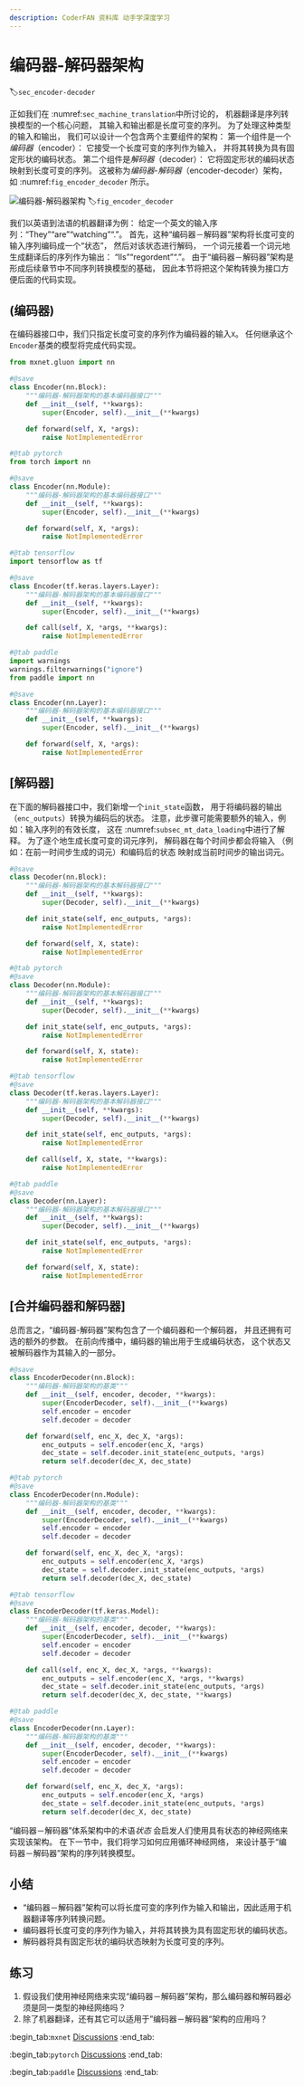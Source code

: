 ```yaml
---
description: CoderFAN 资料库 动手学深度学习
---
```


# 编码器-解码器架构
:label:`sec_encoder-decoder`

正如我们在 :numref:`sec_machine_translation`中所讨论的，
机器翻译是序列转换模型的一个核心问题，
其输入和输出都是长度可变的序列。
为了处理这种类型的输入和输出，
我们可以设计一个包含两个主要组件的架构：
第一个组件是一个*编码器*（encoder）：
它接受一个长度可变的序列作为输入，
并将其转换为具有固定形状的编码状态。
第二个组件是*解码器*（decoder）：
它将固定形状的编码状态映射到长度可变的序列。
这被称为*编码器-解码器*（encoder-decoder）架构，
如 :numref:`fig_encoder_decoder` 所示。

![编码器-解码器架构](../img/encoder-decoder.svg)
:label:`fig_encoder_decoder`

我们以英语到法语的机器翻译为例：
给定一个英文的输入序列：“They”“are”“watching”“.”。
首先，这种“编码器－解码器”架构将长度可变的输入序列编码成一个“状态”，
然后对该状态进行解码，
一个词元接着一个词元地生成翻译后的序列作为输出：
“Ils”“regordent”“.”。
由于“编码器－解码器”架构是形成后续章节中不同序列转换模型的基础，
因此本节将把这个架构转换为接口方便后面的代码实现。

## (**编码器**)

在编码器接口中，我们只指定长度可变的序列作为编码器的输入`X`。
任何继承这个`Encoder`基类的模型将完成代码实现。

```python
from mxnet.gluon import nn

#@save
class Encoder(nn.Block):
    """编码器-解码器架构的基本编码器接口"""
    def __init__(self, **kwargs):
        super(Encoder, self).__init__(**kwargs)

    def forward(self, X, *args):
        raise NotImplementedError
```

```python
#@tab pytorch
from torch import nn

#@save
class Encoder(nn.Module):
    """编码器-解码器架构的基本编码器接口"""
    def __init__(self, **kwargs):
        super(Encoder, self).__init__(**kwargs)

    def forward(self, X, *args):
        raise NotImplementedError
```

```python
#@tab tensorflow
import tensorflow as tf

#@save
class Encoder(tf.keras.layers.Layer):
    """编码器-解码器架构的基本编码器接口"""
    def __init__(self, **kwargs):
        super(Encoder, self).__init__(**kwargs)

    def call(self, X, *args, **kwargs):
        raise NotImplementedError
```

```python
#@tab paddle
import warnings
warnings.filterwarnings("ignore")
from paddle import nn

#@save
class Encoder(nn.Layer):
    """编码器-解码器架构的基本编码器接口"""
    def __init__(self, **kwargs):
        super(Encoder, self).__init__(**kwargs)

    def forward(self, X, *args):
        raise NotImplementedError
```

## [**解码器**]

在下面的解码器接口中，我们新增一个`init_state`函数，
用于将编码器的输出（`enc_outputs`）转换为编码后的状态。
注意，此步骤可能需要额外的输入，例如：输入序列的有效长度，
这在 :numref:`subsec_mt_data_loading`中进行了解释。
为了逐个地生成长度可变的词元序列，
解码器在每个时间步都会将输入
（例如：在前一时间步生成的词元）和编码后的状态
映射成当前时间步的输出词元。

```python
#@save
class Decoder(nn.Block):
    """编码器-解码器架构的基本解码器接口"""
    def __init__(self, **kwargs):
        super(Decoder, self).__init__(**kwargs)

    def init_state(self, enc_outputs, *args):
        raise NotImplementedError

    def forward(self, X, state):
        raise NotImplementedError
```

```python
#@tab pytorch
#@save
class Decoder(nn.Module):
    """编码器-解码器架构的基本解码器接口"""
    def __init__(self, **kwargs):
        super(Decoder, self).__init__(**kwargs)

    def init_state(self, enc_outputs, *args):
        raise NotImplementedError

    def forward(self, X, state):
        raise NotImplementedError
```

```python
#@tab tensorflow
#@save
class Decoder(tf.keras.layers.Layer):
    """编码器-解码器架构的基本解码器接口"""
    def __init__(self, **kwargs):
        super(Decoder, self).__init__(**kwargs)

    def init_state(self, enc_outputs, *args):
        raise NotImplementedError

    def call(self, X, state, **kwargs):
        raise NotImplementedError
```

```python
#@tab paddle
#@save
class Decoder(nn.Layer):
    """编码器-解码器架构的基本解码器接口"""
    def __init__(self, **kwargs):
        super(Decoder, self).__init__(**kwargs)

    def init_state(self, enc_outputs, *args):
        raise NotImplementedError

    def forward(self, X, state):
        raise NotImplementedError
```

## [**合并编码器和解码器**]

总而言之，“编码器-解码器”架构包含了一个编码器和一个解码器，
并且还拥有可选的额外的参数。
在前向传播中，编码器的输出用于生成编码状态，
这个状态又被解码器作为其输入的一部分。

```python
#@save
class EncoderDecoder(nn.Block):
    """编码器-解码器架构的基类"""
    def __init__(self, encoder, decoder, **kwargs):
        super(EncoderDecoder, self).__init__(**kwargs)
        self.encoder = encoder
        self.decoder = decoder

    def forward(self, enc_X, dec_X, *args):
        enc_outputs = self.encoder(enc_X, *args)
        dec_state = self.decoder.init_state(enc_outputs, *args)
        return self.decoder(dec_X, dec_state)
```

```python
#@tab pytorch
#@save
class EncoderDecoder(nn.Module):
    """编码器-解码器架构的基类"""
    def __init__(self, encoder, decoder, **kwargs):
        super(EncoderDecoder, self).__init__(**kwargs)
        self.encoder = encoder
        self.decoder = decoder

    def forward(self, enc_X, dec_X, *args):
        enc_outputs = self.encoder(enc_X, *args)
        dec_state = self.decoder.init_state(enc_outputs, *args)
        return self.decoder(dec_X, dec_state)
```

```python
#@tab tensorflow
#@save
class EncoderDecoder(tf.keras.Model):
    """编码器-解码器架构的基类"""
    def __init__(self, encoder, decoder, **kwargs):
        super(EncoderDecoder, self).__init__(**kwargs)
        self.encoder = encoder
        self.decoder = decoder

    def call(self, enc_X, dec_X, *args, **kwargs):
        enc_outputs = self.encoder(enc_X, *args, **kwargs)
        dec_state = self.decoder.init_state(enc_outputs, *args)
        return self.decoder(dec_X, dec_state, **kwargs)
```

```python
#@tab paddle
#@save
class EncoderDecoder(nn.Layer):
    """编码器-解码器架构的基类"""
    def __init__(self, encoder, decoder, **kwargs):
        super(EncoderDecoder, self).__init__(**kwargs)
        self.encoder = encoder
        self.decoder = decoder

    def forward(self, enc_X, dec_X, *args):
        enc_outputs = self.encoder(enc_X, *args)
        dec_state = self.decoder.init_state(enc_outputs, *args)
        return self.decoder(dec_X, dec_state)
```

“编码器－解码器”体系架构中的术语*状态*
会启发人们使用具有状态的神经网络来实现该架构。
在下一节中，我们将学习如何应用循环神经网络，
来设计基于“编码器－解码器”架构的序列转换模型。

## 小结

* “编码器－解码器”架构可以将长度可变的序列作为输入和输出，因此适用于机器翻译等序列转换问题。
* 编码器将长度可变的序列作为输入，并将其转换为具有固定形状的编码状态。
* 解码器将具有固定形状的编码状态映射为长度可变的序列。

## 练习

1. 假设我们使用神经网络来实现“编码器－解码器”架构，那么编码器和解码器必须是同一类型的神经网络吗？
1. 除了机器翻译，还有其它可以适用于”编码器－解码器“架构的应用吗？

:begin_tab:`mxnet`
[Discussions](https://discuss.d2l.ai/t/2780)
:end_tab:

:begin_tab:`pytorch`
[Discussions](https://discuss.d2l.ai/t/2779)
:end_tab:

:begin_tab:`paddle`
[Discussions](https://discuss.d2l.ai/t/11837)
:end_tab: